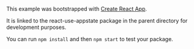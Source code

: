 This example was bootstrapped with [Create React App](https://github.com/facebook/create-react-app).

It is linked to the react-use-appstate package in the parent directory for development purposes.

You can run `npm install` and then `npm start` to test your package.
